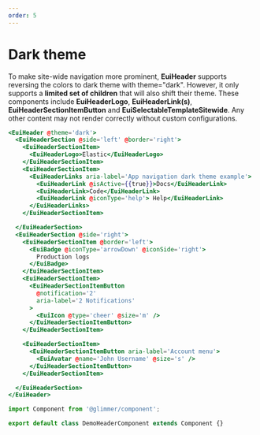 ```yaml
---
order: 5
---
```


# Dark theme

<EuiText>
  <p>
  To make site-wide navigation more prominent, <strong>EuiHeader</strong> supports reversing the colors to dark theme with <EuiCode>theme="dark"</EuiCode>. However, it only supports a <strong>limited set of children</strong> that will also shift their theme. These components include <strong>EuiHeaderLogo</strong>, <strong>EuiHeaderLink(s)</strong>, <strong>EuiHeaderSectionItemButton</strong> and <strong>EuiSelectableTemplateSitewide</strong>. Any other content may not render correctly without custom configurations.
  </p>
</EuiText>

```hbs template
<EuiHeader @theme='dark'>
  <EuiHeaderSection @side='left' @border='right'>
    <EuiHeaderSectionItem>
      <EuiHeaderLogo>Elastic</EuiHeaderLogo>
    </EuiHeaderSectionItem>
    <EuiHeaderSectionItem>
      <EuiHeaderLinks aria-label='App navigation dark theme example'>
        <EuiHeaderLink @isActive={{true}}>Docs</EuiHeaderLink>
        <EuiHeaderLink>Code</EuiHeaderLink>
        <EuiHeaderLink @iconType='help'> Help</EuiHeaderLink>
      </EuiHeaderLinks>
    </EuiHeaderSectionItem>

  </EuiHeaderSection>
  <EuiHeaderSection @side='right'>
    <EuiHeaderSectionItem @border='left'>
      <EuiBadge @iconType='arrowDown' @iconSide='right'>
        Production logs
      </EuiBadge>
    </EuiHeaderSectionItem>
    <EuiHeaderSectionItem>
      <EuiHeaderSectionItemButton
        @notification='2'
        aria-label='2 Notifications'
      >
        <EuiIcon @type='cheer' @size='m' />
      </EuiHeaderSectionItemButton>
    </EuiHeaderSectionItem>

    <EuiHeaderSectionItem>
      <EuiHeaderSectionItemButton aria-label='Account menu'>
        <EuiAvatar @name='John Username' @size='s' />
      </EuiHeaderSectionItemButton>
    </EuiHeaderSectionItem>

  </EuiHeaderSection>
</EuiHeader>
```

```js component
import Component from '@glimmer/component';

export default class DemoHeaderComponent extends Component {}
```
